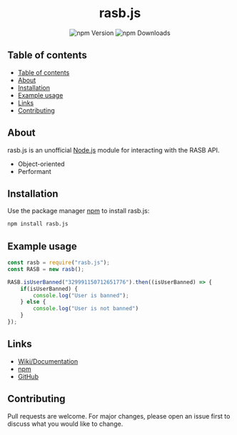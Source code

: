 <div align="center">
    <h1>rasb.js</h1>
    <img alt="npm Version" src="https://img.shields.io/npm/v/rasb.js">
    <img alt="npm Downloads" src="https://img.shields.io/npm/dw/rasb.js">
    <br>
</div>

## Table of contents
- [Table of contents](#table-of-contents)
- [About](#about)
- [Installation](#installation)
- [Example usage](#example-usage)
- [Links](#links)
- [Contributing](#contributing)

## About

rasb.js is an unofficial [Node.js](https://nodejs.org/) module for interacting with the RASB API.

- Object-oriented
- Performant

## Installation

Use the package manager [npm](https://www.npmjs.com/) to install rasb.js:

```bash
npm install rasb.js
```

## Example usage

```javascript
const rasb = require("rasb.js");
const RASB = new rasb();

RASB.isUserBanned("329991150712651776").then((isUserBanned) => {
    if(isUserBanned) {
        console.log("User is banned");
    } else {
        console.log("User is not banned")
    }
});
```

## Links

- [Wiki/Documentation](https://github.com/MoaufmKlo/rasb.js/wiki)
- [npm](https://www.npmjs.com/package/rasb.js)
- [GitHub](https://github.com/MoaufmKlo/rasb.js)

## Contributing

Pull requests are welcome. For major changes, please open an issue first to discuss what you would like to change.